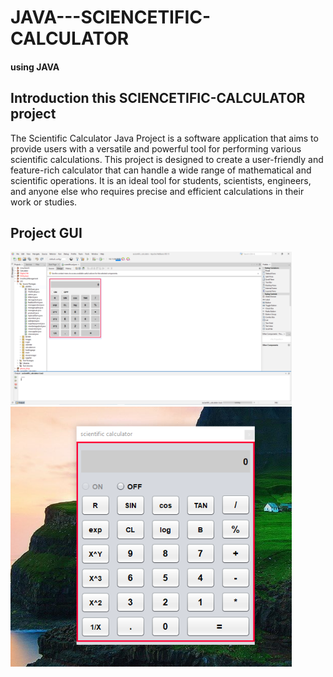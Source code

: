  <h1>JAVA---SCIENCETIFIC-CALCULATOR</h1>
<h4>using JAVA</h4>

<h2>Introduction this SCIENCETIFIC-CALCULATOR project</h2>
The Scientific Calculator Java Project is a software application that aims to provide users with a versatile and powerful tool for performing various scientific calculations. This project is designed to create a user-friendly and feature-rich calculator that can handle a wide range of mathematical and scientific operations. It is an ideal tool for students, scientists, engineers, and anyone else who requires precise and efficient calculations in their work or studies.
<h2>Project GUI</h2>
<img src="secientific_calculator/photo/Capture.PNG" width="450"/>
<img src="secientific_calculator/photo/Captu1re.PNG" width="450"/>
